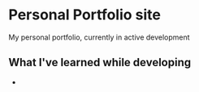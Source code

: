 # Personal Portfolio site

My personal portfolio, currently in active development

## What I've learned while developing

- 